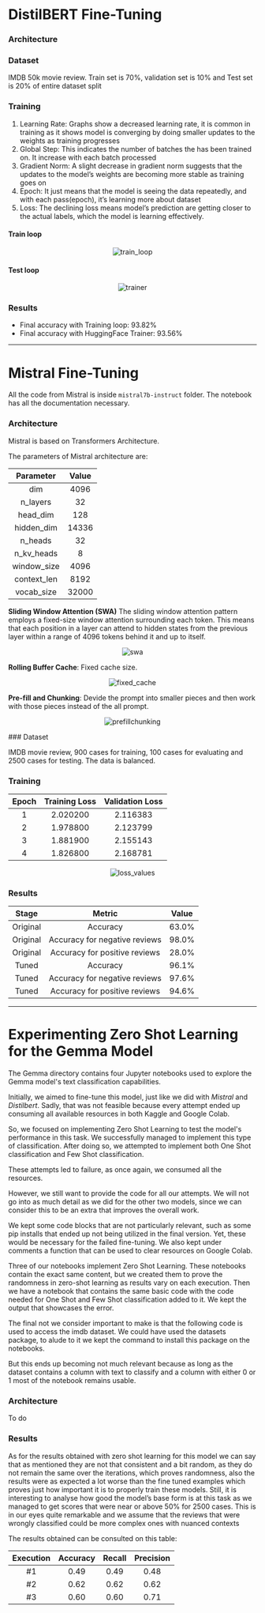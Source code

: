 # DistilBERT Fine-Tuning

### Architecture


### Dataset

IMDB 50k movie review. Train set is 70%, validation set is 10% and Test set is 20% of entire dataset split

### Training

1. Learning Rate: Graphs show a decreased learning rate, it is common in
training as it shows model is converging by doing smaller updates to the
weights as training progresses
2. Global Step: This indicates the number of batches the has been trained
on. It increase with each batch processed
3. Gradient Norm: A slight decrease in gradient norm suggests that the
updates to the model’s weights are becoming more stable as training goes
on
4. Epoch: It just means that the model is seeing the data repeatedly, and
with each pass(epoch), it’s learning more about dataset
5. Loss: The declining loss means model’s prediction are getting closer to
the actual labels, which the model is learning effectively.

#### Train loop

<div align="center">

![train_loop](images/distilbert/wandb_graphs_train_loop.png)

</div>

#### Test loop

<div align="center">

![trainer](images/distilbert/wandb_hf_trainer.png)

</div>

### Results

- Final accuracy with Training loop: 93.82%
- Final accuracy with HuggingFace Trainer: 93.56%

-----

# Mistral Fine-Tuning

All the code from Mistral is inside `mistral7b-instruct` folder. The notebook has all the documentation necessary.

### Architecture

Mistral is based on Transformers Architecture.

The parameters of Mistral architecture are:

<div align="center">

|  Parameter  |  Value  |
|:-----------:|:-------:|
|     dim     |   4096  |
|   n_layers  |    32   |
|  head_dim   |   128   |
| hidden_dim  |  14336  |
|  n_heads    |    32   |
| n_kv_heads  |    8    |
| window_size |   4096  |
| context_len |   8192  |
| vocab_size  |  32000  |

</div>



**Sliding Window Attention (SWA)** The sliding window attention pattern employs a fixed-size window attention surrounding each token. This means that each position in a layer can attend to hidden states from the previous layer within a range of 4096 tokens behind it and up to itself.
<div align="center">
    
![swa](images/mistral/SWA.png)

</div>

**Rolling Buffer Cache**: Fixed cache size.
<div align="center">
    
![fixed_cache](images/mistral/Cache.png)

</div>

**Pre-fill and Chunking**: Devide the prompt into smaller pieces and then work with those pieces instead of the all prompt. 
<div align="center">
    
![prefillchunking](images/mistral/PreFillChunking.png)

</div>
### Dataset

IMDB movie review, 900 cases for training, 100 cases for evaluating and 2500 cases for testing. The data is balanced.


### Training

<div align="center">


|  Epoch  | Training Loss | Validation Loss |
|:-------:|:-------------:|:---------------:|
|    1    |    2.020200   |     2.116383    |
|    2    |    1.978800   |     2.123799    |
|    3    |    1.881900   |     2.155143    |
|    4    |    1.826800   |     2.168781    |

</div>

<div align="center">
    
![loss_values](images/mistral/LossValues.png)

</div>

### Results

<div align="center">
    
|   Stage   |        Metric         |  Value  |
|:---------:|:---------------------:|:-------:|
|  Original |       Accuracy        |  63.0%  |
|  Original | Accuracy for negative reviews |  98.0%  |
|  Original | Accuracy for positive reviews |  28.0%  |
|   Tuned   |       Accuracy        |  96.1%  |
|   Tuned   | Accuracy for negative reviews |  97.6%  |
|   Tuned   | Accuracy for positive reviews |  94.6%  |

</div>

----

# Experimenting Zero Shot Learning for the Gemma Model

The Gemma directory contains four Jupyter notebooks used to explore the Gemma model's text classification capabilities.

Initially, we aimed to fine-tune this model, just like we did with *Mistral* and *Distilbert*. Sadly, that was not feasible because every attempt ended up consuming all available resources in both Kaggle and Google Colab.

So, we focused on implementing Zero Shot Learning to test the model's performance in this task. We successfully managed to implement this type of classification. After doing so, we attempted to implement both One Shot classification and Few Shot classification.

These attempts led to failure, as once again, we consumed all the resources.

However, we still want to provide the code for all our attempts. We will not go into as much detail as we did for the other two models, since we can consider this to be an extra that improves the overall work.

We kept some code blocks that are not particularly relevant, such as some pip installs that ended up not being utilized in the final version. Yet, these would be necessary for the failed fine-tuning. We also kept under comments a function that can be used to clear resources on Google Colab.

Three of our notebooks implement Zero Shot Learning. These notebooks contain the exact same content, but we created them to prove the randomness in zero-shot learning as results vary on each execution. Then we have a notebook that contains the same basic code with the code needed for One Shot and Few Shot classification added to it. We kept the output that showcases the error.

The final not we consider important to make is that the following code is used to access the imdb dataset. We could have used the datasets package, to alude to it we kept the command to install this package on the notebooks.

But this ends up becoming not much relevant because as long as the dataset contains a column with text to classify and a column with either 0 or 1 most of the notebook remains usable.

### Architecture

To do

### Results

As for the results obtained with zero shot learning for this model we can say that as mentioned they are not that consistent and a bit random, as they  do not remain the same over the
iterations, which proves randomness, also the results were as expected a lot worse than the fine tuned examples which proves just how important it is to properly train these models.
Still, it is interesting to analyse how good the model’s base form is at this task as we managed to get scores that were near or above 50% for 2500 cases.
This is in our eyes quite remarkable and we assume that the reviews that were wrongly classified could be more complex ones with nuanced contexts

The results obtained can be consulted on this table:

<div align="center">

| Execution | Accuracy | Recall | Precision |
|:---------:|:--------:|:------:|:---------:|
|    #1     |   0.49   |  0.49  |    0.48   |
|    #2     |   0.62   |  0.62  |    0.62   |
|    #3     |   0.60   |  0.60  |    0.71   |

</div>

